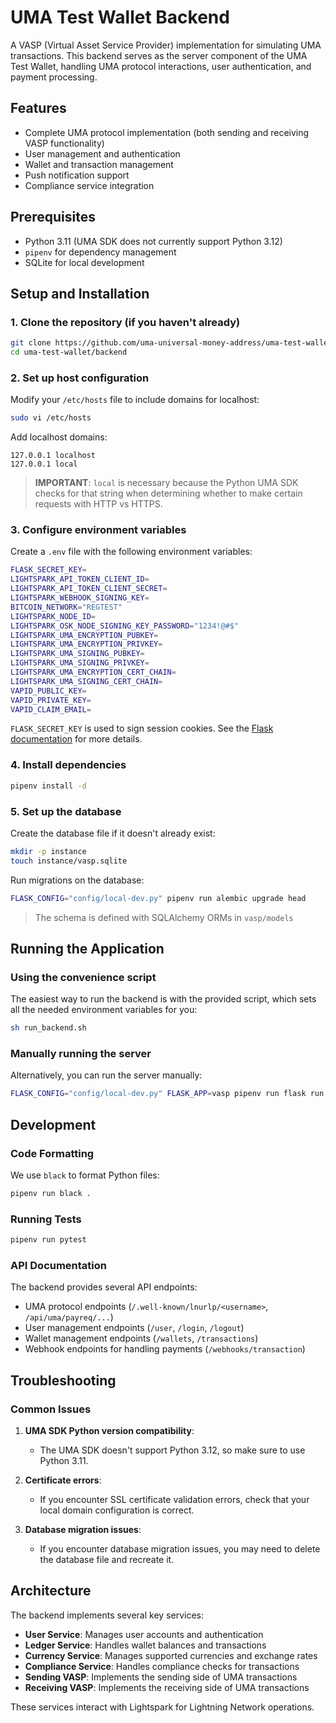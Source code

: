 # UMA Test Wallet Backend

A VASP (Virtual Asset Service Provider) implementation for simulating UMA transactions. This backend serves as the server component of the UMA Test Wallet, handling UMA protocol interactions, user authentication, and payment processing.

## Features

- Complete UMA protocol implementation (both sending and receiving VASP functionality)
- User management and authentication
- Wallet and transaction management
- Push notification support
- Compliance service integration

## Prerequisites

- Python 3.11 (UMA SDK does not currently support Python 3.12)
- `pipenv` for dependency management
- SQLite for local development

## Setup and Installation

### 1. Clone the repository (if you haven't already)

```bash
git clone https://github.com/uma-universal-money-address/uma-test-wallet.git
cd uma-test-wallet/backend
```

### 2. Set up host configuration

Modify your `/etc/hosts` file to include domains for localhost:

```bash
sudo vi /etc/hosts
```

Add localhost domains:

```
127.0.0.1 localhost
127.0.0.1 local
```

> **IMPORTANT**: `local` is necessary because the Python UMA SDK checks for that string when determining whether to make certain requests with HTTP vs HTTPS.

### 3. Configure environment variables

Create a `.env` file with the following environment variables:

```bash
FLASK_SECRET_KEY=
LIGHTSPARK_API_TOKEN_CLIENT_ID=
LIGHTSPARK_API_TOKEN_CLIENT_SECRET=
LIGHTSPARK_WEBHOOK_SIGNING_KEY=
BITCOIN_NETWORK="REGTEST"
LIGHTSPARK_NODE_ID=
LIGHTSPARK_OSK_NODE_SIGNING_KEY_PASSWORD="1234!@#$"
LIGHTSPARK_UMA_ENCRYPTION_PUBKEY=
LIGHTSPARK_UMA_ENCRYPTION_PRIVKEY=
LIGHTSPARK_UMA_SIGNING_PUBKEY=
LIGHTSPARK_UMA_SIGNING_PRIVKEY=
LIGHTSPARK_UMA_ENCRYPTION_CERT_CHAIN=
LIGHTSPARK_UMA_SIGNING_CERT_CHAIN=
VAPID_PUBLIC_KEY=
VAPID_PRIVATE_KEY=
VAPID_CLAIM_EMAIL=
```

`FLASK_SECRET_KEY` is used to sign session cookies. See the [Flask documentation](https://flask.palletsprojects.com/en/latest/quickstart/#sessions) for more details.

### 4. Install dependencies

```bash
pipenv install -d
```

### 5. Set up the database

Create the database file if it doesn't already exist:

```bash
mkdir -p instance
touch instance/vasp.sqlite
```

Run migrations on the database:

```bash
FLASK_CONFIG="config/local-dev.py" pipenv run alembic upgrade head
```

> The schema is defined with SQLAlchemy ORMs in `vasp/models`

## Running the Application

### Using the convenience script

The easiest way to run the backend is with the provided script, which sets all the needed environment variables for you:

```bash
sh run_backend.sh
```

### Manually running the server

Alternatively, you can run the server manually:

```bash
FLASK_CONFIG="config/local-dev.py" FLASK_APP=vasp pipenv run flask run --host=0.0.0.0 --port=5000
```

## Development

### Code Formatting

We use `black` to format Python files:

```bash
pipenv run black .
```

### Running Tests

```bash
pipenv run pytest
```

### API Documentation

The backend provides several API endpoints:

- UMA protocol endpoints (`/.well-known/lnurlp/<username>`, `/api/uma/payreq/...`)
- User management endpoints (`/user`, `/login`, `/logout`)
- Wallet management endpoints (`/wallets`, `/transactions`)
- Webhook endpoints for handling payments (`/webhooks/transaction`)

## Troubleshooting

### Common Issues

1. **UMA SDK Python version compatibility**: 
   - The UMA SDK doesn't support Python 3.12, so make sure to use Python 3.11.

2. **Certificate errors**:
   - If you encounter SSL certificate validation errors, check that your local domain configuration is correct.

3. **Database migration issues**:
   - If you encounter database migration issues, you may need to delete the database file and recreate it.

## Architecture

The backend implements several key services:

- **User Service**: Manages user accounts and authentication
- **Ledger Service**: Handles wallet balances and transactions
- **Currency Service**: Manages supported currencies and exchange rates
- **Compliance Service**: Handles compliance checks for transactions
- **Sending VASP**: Implements the sending side of UMA transactions
- **Receiving VASP**: Implements the receiving side of UMA transactions

These services interact with Lightspark for Lightning Network operations.
